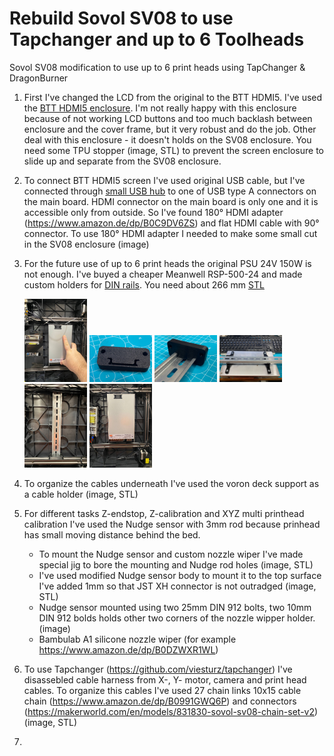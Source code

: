 # Rebuild Sovol SV08 to use Tapchanger and up to 6 Toolheads
Sovol SV08 modification to use up to 6 print heads using TapChanger &amp; DragonBurner

1. First I've changed the LCD from the original to the BTT HDMI5. I've used the [BTT HDMI5 enclosure](https://www.printables.com/model/946297-sovol-sv08-btt-hdmi-5-v12-enclosure-compatible). I'm not really happy with this enclosure because of not working LCD buttons and too much backlash between enclosure and the cover frame, but it very robust and do the job. Other deal with this enclosure - it doesn't holds on the SV08 enclosure. You need some TPU stopper (image, STL) to prevent the screen enclosure to slide up and separate from the SV08 enclosure. 
2. To connect BTT HDMI5 screen I've used original USB cable, but I've connected through [small USB hub](https://www.amazon.de/dp/B0BMXDGSGS) to one of USB type A connectors on the main board. HDMI connector on the main board is only one and it is accessible only from outside. So I've found 180° HDMI adapter (https://www.amazon.de/dp/B0C9DV6ZS) and flat HDMI cable with 90° connector. To use 180° HDMI adapter I needed to make some small cut in the SV08 enclosure (image)
3. For the future use of up to 6 print heads the original PSU 24V 150W is not enough. I've buyed a cheaper Meanwell RSP-500-24 and made custom holders for [DIN rails](https://www.amazon.de/dp/B09VQ6KJ6H). You need about 266 mm [STL](https://github.com/dgo42/sv08-tapchanger/tree/main/stls/psu-mount)

   [<img src="https://github.com/dgo42/sv08-tapchanger/blob/main/photos/psu-mount/psu-mount%201.jpg?raw=true" width="100">](https://github.com/dgo42/sv08-tapchanger/tree/main/photos/psu-mount)
   [<img src="https://github.com/dgo42/sv08-tapchanger/blob/main/photos/psu-mount/psu-mount%202.jpg?raw=true" width="100">](https://github.com/dgo42/sv08-tapchanger/tree/main/photos/psu-mount)
   [<img src="https://github.com/dgo42/sv08-tapchanger/blob/main/photos/psu-mount/psu-mount%203.jpg?raw=true" width="100">](https://github.com/dgo42/sv08-tapchanger/tree/main/photos/psu-mount)
   [<img src="https://github.com/dgo42/sv08-tapchanger/blob/main/photos/psu-mount/psu-mount%204.jpg?raw=true" width="100">](https://github.com/dgo42/sv08-tapchanger/tree/main/photos/psu-mount)
   [<img src="https://github.com/dgo42/sv08-tapchanger/blob/main/photos/psu-mount/psu-mount%205.jpg?raw=true" width="100">](https://github.com/dgo42/sv08-tapchanger/tree/main/photos/psu-mount)
   [<img src="https://github.com/dgo42/sv08-tapchanger/blob/main/photos/psu-mount/psu-mount%206.jpg?raw=true" width="100">](https://github.com/dgo42/sv08-tapchanger/tree/main/photos/psu-mount)
4. To organize the cables underneath I've used the voron deck support as a cable holder (image, STL)
5. For different tasks Z-endstop, Z-calibration and XYZ multi printhead calibration I've used the Nudge sensor with 3mm rod because prinhead has small moving distance behind the bed.
   * To mount the Nudge sensor and custom nozzle wiper I've made special jig to bore the mounting and Nudge rod holes (image, STL)
   * I've used modified Nudge sensor body to mount it to the top surface I've added 1mm so that JST XH connector is not outradged (image, STL)
   * Nudge sensor mounted using two 25mm DIN 912 bolts, two 10mm DIN 912 bolds holds other two corners of the nozzle wipper holder. (image)
   * Bambulab A1 silicone nozzle wiper (for example https://www.amazon.de/dp/B0DZWXR1WL)
6. To use Tapchanger (https://github.com/viesturz/tapchanger) I've disassebled cable harness from X-, Y- motor, camera and print head cables. To organize this cables I've used 27 chain links 10x15 cable chain (https://www.amazon.de/dp/B0991GWQ6P) and connectors (https://makerworld.com/en/models/831830-sovol-sv08-chain-set-v2) (image, STL)
7. 
